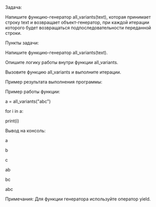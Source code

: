 Задача:

Напишите функцию-генератор all_variants(text), которая принимает строку text и возвращает объект-генератор, при каждой итерации которого будет возвращаться подпоследовательности переданной строки.

Пункты задачи:

Напишите функцию-генератор all_variants(text).

Опишите логику работы внутри функции all_variants.

Вызовите функцию all_variants и выполните итерации.

Пример результата выполнения программы:

Пример работы функции:

a = all_variants("abc")

for i in a:

print(i)

Вывод на консоль:

a

b

c

ab

bc

abc

Примечания:
Для функции генератора используйте оператор yield.
